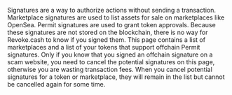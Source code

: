 Signatures are a way to authorize actions without sending a transaction. Marketplace signatures are used to list assets for sale on marketplaces like OpenSea. Permit signatures are used to grant token approvals. Because these signatures are not stored on the blockchain, there is no way for Revoke.cash to know if you signed them. This page contains a list of marketplaces and a list of your tokens that support offchain Permit signatures. Only if you know that you signed an offchain signature on a scam website, you need to cancel the potential signatures on this page, otherwise you are wasting transaction fees. When you cancel potential signatures for a token or marketplace, they will remain in the list but cannot be cancelled again for some time.
